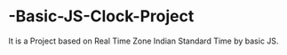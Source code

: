 # -Basic-JS-Clock-Project
It is a Project based on Real Time Zone Indian Standard Time by basic JS.

